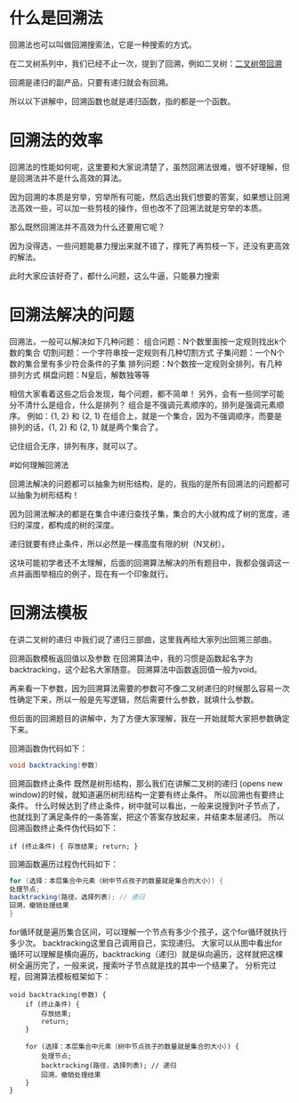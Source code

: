 # 什么是回溯法

回溯法也可以叫做回溯搜索法，它是一种搜索的方式。

在二叉树系列中，我们已经不止一次，提到了回溯，例如二叉树：[二叉树带回溯](https://programmercarl.com/%E4%BA%8C%E5%8F%89%E6%A0%91%E4%B8%AD%E9%80%92%E5%BD%92%E5%B8%A6%E7%9D%80%E5%9B%9E%E6%BA%AF.html)

回溯是递归的副产品，只要有递归就会有回溯。

所以以下讲解中，回溯函数也就是递归函数，指的都是一个函数。

# 回溯法的效率

回溯法的性能如何呢，这里要和大家说清楚了，虽然回溯法很难，很不好理解，但是回溯法并不是什么高效的算法。

因为回溯的本质是穷举，穷举所有可能，然后选出我们想要的答案，如果想让回溯法高效一些，可以加一些剪枝的操作，但也改不了回溯法就是穷举的本质。

那么既然回溯法并不高效为什么还要用它呢？

因为没得选，一些问题能暴力搜出来就不错了，撑死了再剪枝一下，还没有更高效的解法。

此时大家应该好奇了，都什么问题，这么牛逼，只能暴力搜索

# 回溯法解决的问题

回溯法，一般可以解决如下几种问题：
组合问题：N个数里面按一定规则找出k个数的集合
切割问题：一个字符串按一定规则有几种切割方式
子集问题：一个N个数的集合里有多少符合条件的子集
排列问题：N个数按一定规则全排列，有几种排列方式
棋盘问题：N皇后，解数独等等

相信大家看着这些之后会发现，每个问题，都不简单！
另外，会有一些同学可能分不清什么是组合，什么是排列？
组合是不强调元素顺序的，排列是强调元素顺序。
例如：{1, 2} 和 {2, 1} 在组合上，就是一个集合，因为不强调顺序，而要是排列的话，{1, 2} 和 {2, 1} 就是两个集合了。

记住组合无序，排列有序，就可以了。

#如何理解回溯法

回溯法解决的问题都可以抽象为树形结构，是的，我指的是所有回溯法的问题都可以抽象为树形结构！

因为回溯法解决的都是在集合中递归查找子集，集合的大小就构成了树的宽度，递归的深度，都构成的树的深度。

递归就要有终止条件，所以必然是一棵高度有限的树（N叉树）。

这块可能初学者还不太理解，后面的回溯算法解决的所有题目中，我都会强调这一点并画图举相应的例子，现在有一个印象就行。

# 回溯法模板

在讲二叉树的递归 中我们说了递归三部曲，这里我再给大家列出回溯三部曲。

回溯函数模板返回值以及参数
在回溯算法中，我的习惯是函数起名字为backtracking，这个起名大家随意。 回溯算法中函数返回值一般为void。

再来看一下参数，因为回溯算法需要的参数可不像二叉树递归的时候那么容易一次性确定下来，所以一般是先写逻辑，然后需要什么参数，就填什么参数。

但后面的回溯题目的讲解中，为了方便大家理解，我在一开始就帮大家把参数确定下来。

回溯函数伪代码如下：

~~~java
void backtracking(参数)
~~~

回溯函数终止条件
既然是树形结构，那么我们在讲解二叉树的递归 (opens new window)的时候，就知道遍历树形结构一定要有终止条件。
所以回溯也有要终止条件。
什么时候达到了终止条件，树中就可以看出，一般来说搜到叶子节点了，也就找到了满足条件的一条答案，把这个答案存放起来，并结束本层递归。
所以回溯函数终止条件伪代码如下：

`if (终止条件) {
存放结果;
return;
}`

回溯函数遍历过程伪代码如下：

~~~java
for (选择：本层集合中元素（树中节点孩子的数量就是集合的大小）) {
处理节点;
backtracking(路径，选择列表); // 递归
回溯，撤销处理结果
}
~~~

for循环就是遍历集合区间，可以理解一个节点有多少个孩子，这个for循环就执行多少次。
backtracking这里自己调用自己，实现递归。
大家可以从图中看出for循环可以理解是横向遍历，backtracking（递归）就是纵向遍历，这样就把这棵树全遍历完了，一般来说，搜索叶子节点就是找的其中一个结果了。
分析完过程，回溯算法模板框架如下：
~~~
void backtracking(参数) {
    if (终止条件) {
        存放结果;
        return;
    }

    for (选择：本层集合中元素（树中节点孩子的数量就是集合的大小）) {
        处理节点;
        backtracking(路径，选择列表); // 递归
        回溯，撤销处理结果
    }
}
~~~
